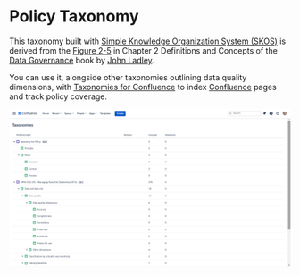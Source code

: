 # Policy Taxonomy

This taxonomy built with [Simple Knowledge Organization System (SKOS)](https://www.w3.org/2004/02/skos/) is derived from the [Figure 2-5](https://learning.oreilly.com/library/view/data-governance/9780124158290/xhtml/CHP002.html#F0030) in Chapter 2 Definitions and Concepts of the [Data Governance](https://learning.oreilly.com/library/view/data-governance/9780124158290/) book by [John Ladley](https://www.goodreads.com/author/show/4087751.John_Ladley).

You can use it, alongside other taxonomies outlining data quality dimensions, with [Taxonomies for Confluence](https://dalstonsemantics.com/services/taxonomies-for-confluence/) to index [Confluence](https://www.atlassian.com/software/confluence) pages and track policy coverage.

![Policy Taxonomy imported into Taxonomies for Confluence alongside APRA CPG 235 Taxonomy](policy-taxonomy.png "Policy Taxonomy imported into Taxonomies for Confluence alongside APRA CPG 235 Taxonomy")